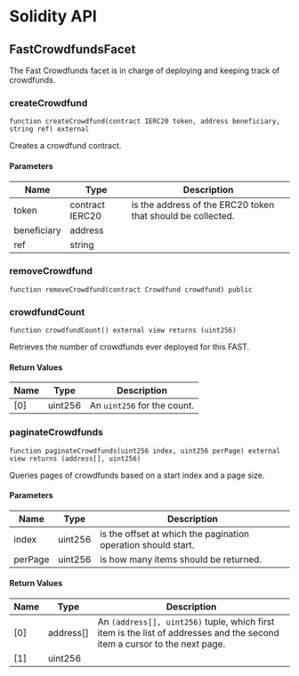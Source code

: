 # Solidity API

## FastCrowdfundsFacet

The Fast Crowdfunds facet is in charge of deploying and keeping track of crowdfunds.

### createCrowdfund

```solidity
function createCrowdfund(contract IERC20 token, address beneficiary, string ref) external
```

Creates a crowdfund contract.

#### Parameters

| Name | Type | Description |
| ---- | ---- | ----------- |
| token | contract IERC20 | is the address of the ERC20 token that should be collected. |
| beneficiary | address |  |
| ref | string |  |

### removeCrowdfund

```solidity
function removeCrowdfund(contract Crowdfund crowdfund) public
```

### crowdfundCount

```solidity
function crowdfundCount() external view returns (uint256)
```

Retrieves the number of crowdfunds ever deployed for this FAST.

#### Return Values

| Name | Type | Description |
| ---- | ---- | ----------- |
| [0] | uint256 | An `uint256` for the count. |

### paginateCrowdfunds

```solidity
function paginateCrowdfunds(uint256 index, uint256 perPage) external view returns (address[], uint256)
```

Queries pages of crowdfunds based on a start index and a page size.

#### Parameters

| Name | Type | Description |
| ---- | ---- | ----------- |
| index | uint256 | is the offset at which the pagination operation should start. |
| perPage | uint256 | is how many items should be returned. |

#### Return Values

| Name | Type | Description |
| ---- | ---- | ----------- |
| [0] | address[] | An `(address[], uint256)` tuple, which first item is the list of addresses and the second item a cursor to the next page. |
| [1] | uint256 |  |

